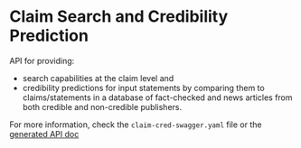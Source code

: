 # Claim Search and Credibility Prediction

API for providing:
 * search capabilities at the claim level and 
 * credibility predictions for input statements by comparing them to claims/statements in a database of
    fact-checked and news articles from both credible and non-credible publishers.

For more information, check the `claim-cred-swagger.yaml` file or the [generated API doc](https://co-inform.github.io/claim-cred-api/)

# 
